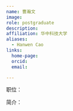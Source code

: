```yaml
---
name: 曹瀚文
image: 
role: postgraduate
description: 
affiliation: 华中科技大学
aliases:
  - Hanwen Cao
links:
  home-page: 
  orcid: 
  email: 

---
```


职位：

简介：
